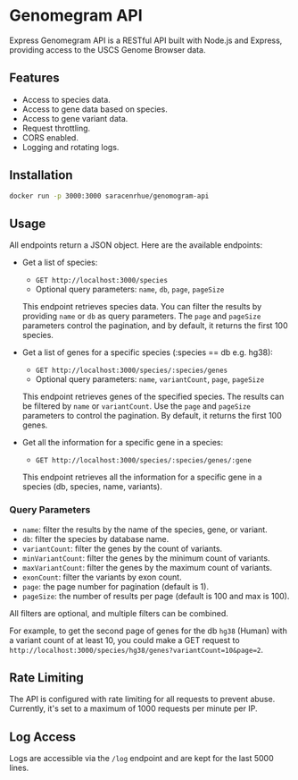 # Genomegram API

Express Genomegram API is a RESTful API built with Node.js and Express, providing access to the USCS Genome Browser data.

## Features

- Access to species data.
- Access to gene data based on species.
- Access to gene variant data.
- Request throttling.
- CORS enabled.
- Logging and rotating logs.

## Installation

```bash
docker run -p 3000:3000 saracenrhue/genomogram-api
```

## Usage

All endpoints return a JSON object. Here are the available endpoints:

- Get a list of species:
  - `GET http://localhost:3000/species`
  - Optional query parameters: `name`, `db`, `page`, `pageSize`
  
  This endpoint retrieves species data. You can filter the results by providing `name` or `db` as query parameters. The `page` and `pageSize` parameters control the pagination, and by default, it returns the first 100 species.

- Get a list of genes for a specific species (:species == db e.g. hg38):
  - `GET http://localhost:3000/species/:species/genes`
  - Optional query parameters: `name`, `variantCount`, `page`, `pageSize`
  
  This endpoint retrieves genes of the specified species. The results can be filtered by `name` or `variantCount`. Use the `page` and `pageSize` parameters to control the pagination. By default, it returns the first 100 genes.

- Get all the information for a specific gene in a species:
  - `GET http://localhost:3000/species/:species/genes/:gene`

  This endpoint retrieves all the information for a specific gene in a species (db, species, name, variants).

### Query Parameters

- `name`: filter the results by the name of the species, gene, or variant.
- `db`: filter the species by database name.
- `variantCount`: filter the genes by the count of variants.
- `minVariantCount`: filter the genes by the minimum count of variants.
- `maxVariantCount`: filter the genes by the maximum count of variants.
- `exonCount`: filter the variants by exon count.
- `page`: the page number for pagination (default is 1).
- `pageSize`: the number of results per page (default is 100 and max is 100).

All filters are optional, and multiple filters can be combined.

For example, to get the second page of genes for the db `hg38` (Human) with a variant count of at least 10, you could make a GET request to `http://localhost:3000/species/hg38/genes?variantCount=10&page=2`.

## Rate Limiting

The API is configured with rate limiting for all requests to prevent abuse. Currently, it's set to a maximum of 1000 requests per minute per IP.

## Log Access

Logs are accessible via the `/log` endpoint and are kept for the last 5000 lines.


